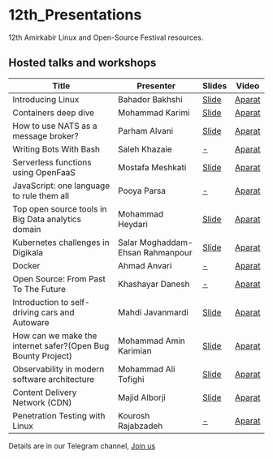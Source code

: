 # 12th_Presentations
12th Amirkabir Linux and Open-Source Festival resources.

## Hosted talks and workshops
|Title|Presenter|Slides|Video|
|--|--|--|--|
|Introducing Linux|Bahador Bakhshi| [Slide](https://github.com/linuxfestival/12th_Presentations/blob/main/slides/Introducing%20Linux-12.pdf) | [Aparat](https://www.aparat.com/v/oKuQm?playlist=893422) |
|Containers deep dive|Mohammad Karimi| [Slide](https://github.com/linuxfestival/12th_Presentations/blob/main/slides/Containers%20Deep%20Dive.pdf) | [Aparat](https://www.aparat.com/v/4580W?playlist=893422) |
|How to use NATS as a message broker?|Parham Alvani| [Slide](https://sbu-ce.github.io/IE-lecture/slides/nats101/index.html#/) | [Aparat](https://www.aparat.com/v/9SHa2?playlist=893422) |
|Writing Bots With Bash|Saleh Khazaie| [-]() | [Aparat](https://www.aparat.com/v/tvzTS?playlist=893422) |
|Serverless functions using OpenFaaS|Mostafa Meshkati| [Slide](https://github.com/linuxfestival/12th_Presentations/blob/main/slides/openfaas_serverless.pdf) | [Aparat](https://www.aparat.com/v/8LsuS?playlist=893422) |
|JavaScript: one language to rule them all |Pooya Parsa | [-]() | [Aparat](https://www.aparat.com/v/mtK3x?playlist=893422) |
|Top open source tools in Big Data analytics domain|Mohammad Heydari| [Slide](https://github.com/linuxfestival/12th_Presentations/blob/main/slides/Top%20open%20source%20tools%20in%20Big%20Data%20analytics%20domain.pdf) | [Aparat](https://www.aparat.com/v/qvOMQ?playlist=893422) |
|Kubernetes challenges in Digikala|Salar Moghaddam-Ehsan Rahmanpour| [Slide](https://github.com/linuxfestival/12th_Presentations/blob/main/slides/Kubernetes%20Challenges%20in%20Digikala.pdf) | [Aparat](https://www.aparat.com/v/QGZuS?playlist=893422) |
|Docker|Ahmad Anvari| [-]() | [Aparat](https://www.aparat.com/v/maETi?playlist=893422) |
|Open Source: From Past To The Future|Khashayar Danesh| [-]() | [Aparat](https://www.aparat.com/v/0UhZm?playlist=893422) |
|Introduction to self-driving cars and Autoware|Mahdi Javanmardi| [Slide](https://github.com/linuxfestival/12th_Presentations/blob/main/slides/Introduction%20to%20self-driving%20cars%20and%20Autoware.pdf)| [Aparat](https://www.aparat.com/v/RBqET?playlist=893422) |
|How can we make the internet safer?(Open Bug Bounty Project)|Mohammad Amin Karimian| [Slide](https://github.com/linuxfestival/12th_Presentations/blob/main/slides/How%20can%20we%20make%20the%20internet%20safer%3F(Open%20Bug%20Bounty%20Project).pdf) | [Aparat](https://www.aparat.com/v/maETi?playlist=893422) |
|Observability in modern software architecture|Mohammad Ali Tofighi| [Slide](https://github.com/linuxfestival/12th_Presentations/blob/main/slides/Observability_in_Modern_Software_Architectures.pdf) | [Aparat](https://www.aparat.com/v/lAFEG?playlist=893422) |
|Content Delivery Network (CDN)|Majid Alborji| [Slide](https://github.com/linuxfestival/12th_Presentations/blob/main/slides/CDN.pdf)| [Aparat](https://www.aparat.com/v/dgA1a?playlist=893422) |
|Penetration Testing with Linux|Kourosh Rajabzadeh| [-]()| [Aparat](https://www.aparat.com/v/kyc74?playlist=893422) |


Details are in our Telegram channel, [Join us](https://t.me/LinuxFest)

